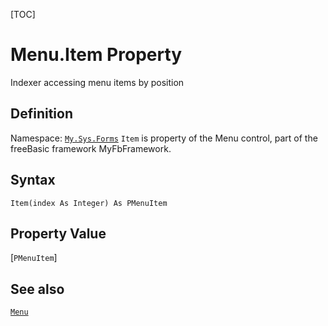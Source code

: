 [TOC]
# Menu.Item Property
Indexer accessing menu items by position
## Definition
Namespace: [`My.Sys.Forms`](My.Sys.Forms.md)
`Item` is property of the Menu control, part of the freeBasic framework MyFbFramework.
## Syntax
```freeBasic
Item(index As Integer) As PMenuItem
```
## Property Value
[`PMenuItem`]
## See also
[`Menu`](Menu.md)
